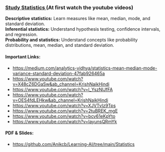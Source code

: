 ### <ins>Study Statistics </ins> (At first watch the youtube videos)
**Descriptive statistics:** Learn measures like mean, median, mode, and standard deviation.\
**Inferential statistics:** Understand hypothesis testing, confidence intervals, and regression.\
**Probability and statistics:** Understand concepts like probability distributions, mean, median, and standard deviation.

#### Important Links:
- <https://medium.com/analytics-vidhya/statistics-mean-median-mode-variance-standard-deviation-47fab926465a>
- <https://www.youtube.com/watch?v=X48cZ6DGaSw&ab_channel=KrishNaikHindi>
- <https://www.youtube.com/watch?v=l_YszNIJfFA>
- <https://www.youtube.com/watch?v=OES4fdLEHkw&ab_channel=KrishNaikHindi>
- <https://www.youtube.com/watch?v=XJVTvIz9Tps>
- <https://www.youtube.com/watch?v=2tuBREK_mgE>
- <https://www.youtube.com/watch?v=bcv61eKpYto>
- <https://www.youtube.com/watch?v=layunsQRmYk>

#### PDF & Slides:
- <https://github.com/Anikcb/Learning-AI/tree/main/Statistics>
